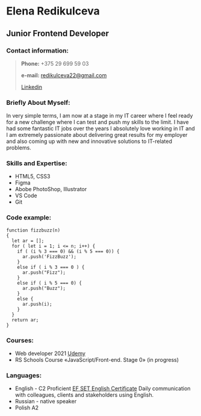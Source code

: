 # Elena Redikulceva
## Junior Frontend Developer
### Contact information:

>**Phone:** +375 29 699 59 03
>
>**e-mail:** redikulceva22@gmail.com
>
>[Linkedin](www.linkedin.com/in/elena-redikulceva-439942180)

### Briefly About Myself:
In very simple terms, I am now at a stage in my IT career where I feel ready for a new challenge where I can test and push my skills to the limit. I have had some fantastic IT jobs over the years I absolutely love working in IT and I am extremely passionate about delivering great results for my employer and also coming up with new and innovative solutions to IT-related problems.

### Skills and Expertise:
- HTML5, CSS3
- Figma
- Abobe PhotoShop, Illustrator
- VS Code
- Git

### Code example:
```
function fizzbuzz(n)
{
  let ar = [];
  for ( let i = 1; i <= n; i++) {
    if ( (i % 3 === 0) && (i % 5 === 0)) {
      ar.push('FizzBuzz');
    }
    else if ( i % 3 === 0 ) {
      ar.push("Fizz");
    }
    else if ( i % 5 === 0) {
      ar.push("Buzz");
    }
    else {
      ar.push(i);
    }
  }
  return ar;
}
```
### Courses:
- Web developer 2021 [Udemy](https://www.ude.my/UC-55544c1d-b486-4f16-8c33-77063fb9ef73)
- RS Schools Course «JavaScript/Front-end. Stage 0» (in progress)
### Languages:
- English - C2 Proficient [EF SET English Certificate](https://www.efset.org/cert/1CeBWo)
Daily communication with colleagues, clients and stakeholders using English.
- Russian - native speaker
- Polish A2
